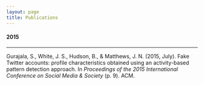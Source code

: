 ```yaml
---
layout: page
title: Publications
---
```


#### 2015 
---
Gurajala, S., White, J. S., Hudson, B., & Matthews, J. N. (2015, July). Fake Twitter accounts: profile characteristics obtained using an activity-based pattern detection approach. In *Proceedings of the 2015 International Conference on Social Media & Society* (p. 9). ACM.
